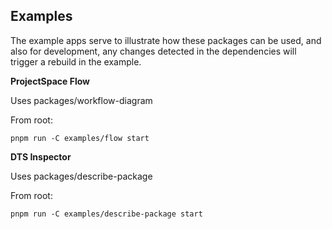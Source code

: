 ## Examples

The example apps serve to illustrate how these packages can be used, and also
for development, any changes detected in the dependencies will trigger a rebuild in the example.

**ProjectSpace Flow**

Uses packages/workflow-diagram

From root:
```
pnpm run -C examples/flow start
```

**DTS Inspector**

Uses packages/describe-package

From root:
```
pnpm run -C examples/describe-package start
```

